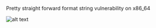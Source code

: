 Pretty straight forward format string vulnerability on x86_64

![alt text](https://raw.githubusercontent.com/0n3m4ns4rmy/ctf-write-ups/master/tjctf-2018/super_secure_secrets/images/ida_image.png)
